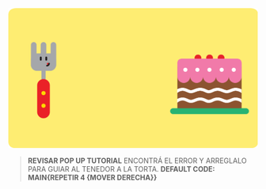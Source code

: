 <div class="mu-kindergarten-context-image-slides">
  <img src="https://raw.githubusercontent.com/MumukiProject/mumuki-guia-gobstones-primeros-programas-kinder/master/assets/escena_torta_1604602898598.svg" alt="El tenedor va a la torta" class="active">
</div>

<gs-toolbox toolbox-url="https://gobstones.runners.mumuki.io/assets/full-kindergarten-toolbox.xml"></gs-toolbox>

<gs-attire attire-url="https://raw.githubusercontent.com/MumukiProject/mumuki-guia-gobstones-primeros-programas-kinder/master/assets/attires/config_1604611351002.json"></gs-attire>

> **REVISAR POP UP TUTORIAL** ENCONTRÁ EL ERROR Y ARREGLALO PARA GUIAR AL TENEDOR A LA TORTA.  **DEFAULT CODE: MAIN{REPETIR 4 {MOVER DERECHA}}**

